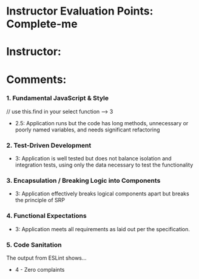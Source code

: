 # Instructor Evaluation Points: Complete-me
# Instructor:
# Comments:

### 1. Fundamental JavaScript & Style
// use this.find in your select function --> 3
* 2.5:  Application runs but the code has long methods, unnecessary or poorly named variables, and needs significant refactoring


### 2. Test-Driven Development
* 3: Application is well tested but does not balance isolation and integration tests, using only the data necessary to test the functionality


### 3. Encapsulation / Breaking Logic into Components

* 3: Application effectively breaks logical components apart but breaks the principle of SRP

### 4. Functional Expectations

* 3: Application meets all requirements as laid out per the specification.

### 5. Code Sanitation

The output from ESLint shows…

* 4 - Zero complaints
